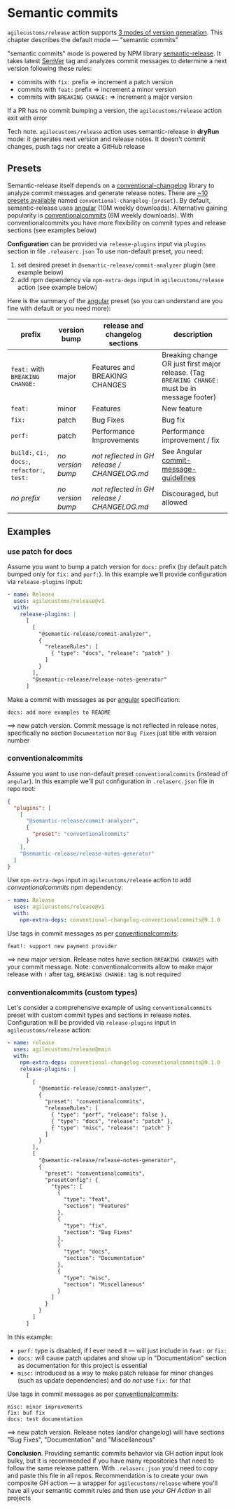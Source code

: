 # Semantic commits

`agilecustoms/release` action supports [3 modes of version generation](./version-generation.md).
This chapter describes the default mode — "semantic commits"

"semantic commits" mode is powered by NPM library [semantic-release](https://github.com/semantic-release).
It takes latest [SemVer](https://semver.org) tag and analyzes commit messages to determine a next version following these rules:
- commits with `fix:` prefix ⇒ increment a patch version
- commits with `feat:` prefix ⇒ increment a minor version
- commits with `BREAKING CHANGE:` ⇒ increment a major version

If a PR has no commit bumping a version, the `agilecustoms/release` action exit with error

Tech note. `agilecustoms/release` action uses semantic-release in **dryRun** mode:
it generates next version and release notes.
It doesn't commit changes, push tags nor create a GitHub release

## Presets

Semantic-release itself depends on a [conventional-changelog](https://github.com/conventional-changelog/conventional-changelog) library
to analyze commit messages and generate release notes.
There are [~10 presets available](https://github.com/conventional-changelog/conventional-changelog/tree/master/packages) named `conventional-changelog-{preset}`.
By default, semantic-release uses [angular](https://www.npmjs.com/package/conventional-changelog-angular) (10M weekly downloads).
Alternative gaining popularity is [conventionalcommits](https://www.npmjs.com/package/conventional-changelog-conventionalcommits) (6M weekly downloads).
With conventionalcommits you have more flexibility on commit types and release sections (see examples below)

**Configuration** can be provided via `release-plugins` input via `plugins` section in file `.releaserc.json`
To use non-default preset, you need:
1) set desired preset in `@semantic-release/commit-analyzer` plugin (see example below)
2) add npm dependency via `npm-extra-deps` input in `agilecustoms/release` action (see example below)

Here is the summary of the [angular](https://github.com/angular/angular/blob/main/contributing-docs/commit-message-guidelines.md) preset (so you can understand are you fine with default or you need more):

| prefix                                         | version bump      | release and changelog sections               | description                                                                                                                               |
|------------------------------------------------|-------------------|----------------------------------------------|-------------------------------------------------------------------------------------------------------------------------------------------|
| `feat:` with `BREAKING CHANGE:`                | major             | Features  and  BREAKING CHANGES              | Breaking change OR just first major release. (Tag `BREAKING CHANGE:` must be in message footer)                                           |
| `feat:`                                        | minor             | Features                                     | New feature                                                                                                                               |
| `fix:`                                         | patch             | Bug Fixes                                    | Bug fix                                                                                                                                   |
| `perf:`                                        | patch             | Performance Improvements                     | Performance improvement / fix                                                                                                             |
| `build:`, `ci:`, `docs:`, `refactor:`, `test:` | _no version bump_ | _not reflected in GH release / CHANGELOG.md_ | See Angular [commit-message-guidelines](https://github.com/angular/angular/blob/main/contributing-docs/commit-message-guidelines.md#type) |
| _no prefix_                                    | _no version bump_ | _not reflected in GH release / CHANGELOG.md_ | Discouraged, but allowed                                                                                                                  |

## Examples

### use patch for docs

Assume you want to bump a patch version for `docs:` prefix (by default patch bumped only for `fix:` and `perf:`).
In this example we'll provide configuration via `release-plugins` input:

```yaml
- name: Release
  uses: agilecustoms/release@v1
  with:
    release-plugins: |
      [
        [
          "@semantic-release/commit-analyzer",
          {
            "releaseRules": [
              { "type": "docs", "release": "patch" }
            ]
          }
        ],
        "@semantic-release/release-notes-generator"
      ]
```

Make a commit with messages as per [angular](https://www.npmjs.com/package/conventional-changelog-angular) specification:
```text
docs: add more examples to README
```

==> new patch version. Commit message is not reflected in release notes,
specifically no section `Documentation` nor `Bug Fixes` just title with version number


### conventionalcommits

Assume you want to use non-default preset `conventionalcommits` (instead of `angular`).
In this example we'll put configuration in `.relaserc.json` file in repo root:

```json
{
  "plugins": [
    [
      "@semantic-release/commit-analyzer",
      {
        "preset": "conventionalcommits"
      }
    ],
    "@semantic-release/release-notes-generator"
  ]
}
```

Use `npm-extra-deps` input in `agilecustoms/release` action to add _conventionalcommits_ npm dependency:
```yaml
- name: Release
  uses: agilecustoms/release@v1
  with:
    npm-extra-deps: conventional-changelog-conventionalcommits@9.1.0
```

Use tags in commit messages as per [conventionalcommits](https://www.conventionalcommits.org/en/v1.0.0/):
```text
feat!: support new payment provider
```

==> new major version. Release notes have section `BREAKING CHANGES` with your commit message.
Note: conventionalcommits allow to make major release with `!` after tag, `BREAKING CHANGE:` tag is not required

### conventionalcommits (custom types)

Let's consider a comprehensive example of using `conventionalcommits` preset with custom commit types and sections in release notes.
Configuration will be provided via `release-plugins` input in `agilecustoms/release` action:

```yaml
- name: release
  uses: agilecustoms/release@main
  with:
    npm-extra-deps: conventional-changelog-conventionalcommits@9.1.0
    release-plugins: |
      [
        [
          "@semantic-release/commit-analyzer",
          {
            "preset": "conventionalcommits",
            "releaseRules": [
              { "type": "perf", "release": false },
              { "type": "docs", "release": "patch" },
              { "type": "misc", "release": "patch" }
            ]
          }
        ],
        [
          "@semantic-release/release-notes-generator",
          {
            "preset": "conventionalcommits",
            "presetConfig": {
              "types": [
                {
                  "type": "feat",
                  "section": "Features"
                },
                {
                  "type": "fix",
                  "section": "Bug Fixes"
                },
                {
                  "type": "docs",
                  "section": "Documentation"
                },
                {
                  "type": "misc",
                  "section": "Miscellaneous"
                }
              ]
            }
          }
        ]
      ]
```
In this example:
- `perf:` type is disabled, if I ever need it — will just include in `feat:` or `fix:`
- `docs:` will cause patch updates and show up in "Documentation" section as documentation for this project is essential
- `misc:` introduced as a way to make patch release for minor changes (such as update dependencies) and do _not_ use `fix:` for that

Use tags in commit messages as per [conventionalcommits](https://www.conventionalcommits.org/en/v1.0.0/):
```text
misc: minor improvements
fix: buf fix
docs: test documentation
```

==> new patch version. Release notes (and/or changelog) will have sections "Bug Fixes", "Documentation" and "Miscellaneous"

**Conclusion**. Providing semantic commits behavior via GH action input look bulky,
but it is recommended if you have many repositories that need to follow the same release pattern.
With `.relaserc.json` you'd need to copy and paste this file in all repos. Recommendation is to create your own composite GH action —
a wrapper for `agilecustoms/release` where you'll have all your semantic commit rules and then use *your GH Action* in all projects
